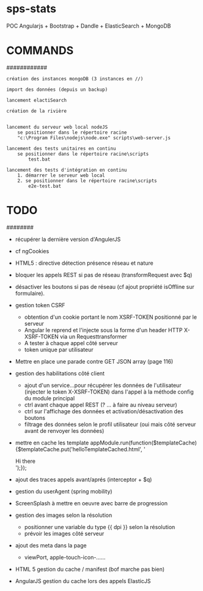 sps-stats
=========

POC Angularjs + Bootstrap + Dandle + ElasticSearch + MongoDB

# COMMANDS #
############

    création des instances mongoDB (3 instances en //)

    import des données (depuis un backup)

    lancement elactiSearch

    création de la rivière


    lancement du serveur web local nodeJS
        se positionner dans le répertoire racine
        "c:\Program Files\nodejs\node.exe" scripts\web-server.js

    lancement des tests unitaires en continu
        se positionner dans le répertoire racine\scripts
            test.bat

    lancement des tests d'intégration en continu
        1. démarrer le serveur web local
        2. se positionner dans le répertoire racine\scripts
            e2e-test.bat



# TODO #
########

- récupérer la dernière version d'AngulerJS

- cf ngCookies

- HTML5 : directive détection présence réseau et nature
- bloquer les appels REST si pas de réseau (transformRequest avec $q)
- désactiver les boutons si pas de réseau  (cf ajout propriété isOffline sur formulaire).

- gestion token CSRF
    - obtention d'un cookie portant le nom XSRF-TOKEN positionné par le serveur
    - Angular le reprend et l'injecte sous la forme d'un header HTTP X-XSRF-TOKEN via un Requesttransformer
    - A tester à chaque appel côté serveur
    - token unique par utilisateur

- Mettre en place une parade contre GET JSON array (page 116)

- gestion des habilitations côté client
    - ajout d'un service...pour récupérer les données de l'utilisateur (injecter le token X-XSRF-TOKEN)
        dans l'appel à la méthode config du module principal
    - ctrl avant chaque appel REST (? ... à faire au niveau serveur)
    - ctrl sur l'affichage des données et activation/désactivation des boutons
    - filtrage des données selon le profil utilisateur (oui mais côté serveur avant de renvoyer les données)

- mettre en cache les template
    appModule.run(function($templateCache) {$templateCache.put('helloTemplateCached.html', '<div>Hi there</div>');});

- ajout des traces appels avant/aprés (interceptor + $q)

- gestion du userAgent (spring mobility)

- ScreenSplash à mettre en oeuvre avec barre de progression

- gestion des images selon la résolution
    - positionner une variable du type {{ dpi }} selon la résolution
    - prévoir les images côté serveur

- ajout des meta dans la page
   - viewPort, apple-touch-icon-......

- HTML 5 gestion du cache / manifest (bof marche pas bien)

- AngularJS gestion du cache lors des appels ElasticJS


